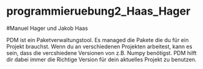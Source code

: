 # programmieruebung2_Haas_Hager

#Manuel Hager und Jakob Haas

PDM ist ein Paketverwaltungstool. Es managed die Pakete die du für ein Projekt brauchst. Wenn du an verschiedenen Projekten arbeitest, kann es sein, dass die vercshiedene Versionen von z.B. Numpy benötigst. PDM hilft dir dabei immer die Richtige Version für dein aktuelles Projekt zu benutzen. 

